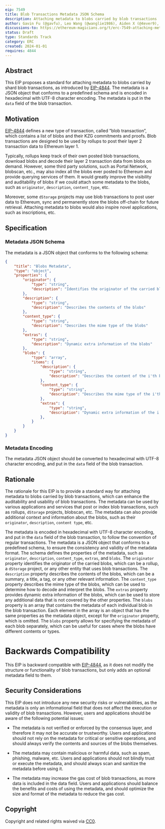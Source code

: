 ```yaml
---
eip: 7549
title: Blob Transactions Metadata JSON Schema
description: Attaching metadata to blobs carried by blob transactions
author: Gavin Fu (@gavfu), Leo Wang (@wanglie1986), Aiden X (@4ever9), Bova Chen (@appoipp)
discussions-to: https://ethereum-magicians.org/t/erc-7549-attaching-metadata-to-blobs-carried-by-blob-transactions/17873
status: Draft
type: Standards Track
category: ERC
created: 2024-01-01
requires: 4844
---
```


## Abstract

This EIP proposes a standard for attaching metadata to blobs carried by shard blob transactions, as introduced by [EIP-4844](./eip-4844.md). The metadata is a JSON object that conforms to a predefined schema and is encoded in hexadecimal with UTF-8 character encoding. The metadata is put in the `data` field of the blob transaction.

## Motivation

[EIP-4844](./eip-4844.md) defines a new type of transaction, called “blob transaction”, which contains a list of blobs and their KZG commitments and proofs. Blob transactions are designed to be used by rollups to post their layer 2 transaction data to Ethereum layer 1.

Typically, rollups keep track of their own posted blob transactions, download blobs and decode their layer 2 transaction data from blobs on demand. However, some third party solutions, such as Portal Network, blobscan, etc., may also index all the blobs ever posted to Ethereum and provide querying services of them. It would greatly improve the visibility and auditability of blobs if we could attach some metadata to the blobs, such as `originator`, `description`, `content_type`, etc.

Moreover, some `dStorage` projects may use blob transactions to post user data to Ethereum, sync and permanently store the blobs off-chain for future retrieval. Attaching metadata to blobs would also inspire novel applications, such as inscriptions, etc.


## Specification

### Metadata JSON Schema

The metadata is a JSON object that conforms to the following schema:

```json
{
    "title": "Blobs Metadata",
    "type": "object",
    "properties": {
        "originator": {
            "type": "string",
            "description": "Identifies the originator of the carried blobs"
        },
        "description": {
            "type": "string",
            "description": "Describes the contents of the blobs"
        },
        "content_type": {
            "type": "string",
            "description": "Describes the mime type of the blobs"
        },
        "extras": {
            "type": "string",
            "description": "Dynamic extra information of the blobs"
        },
        "blobs": {
            "type": "array",
            "items": {
                "description": {
                    "type": "string",
                    "description": "Describes the content of the i'th blob"
                },
                "content_type": {
                    "type": "string",
                    "description": "Describes the mime type of the i'th blob"
                },
                "extras": {
                    "type": "string",
                    "description": "Dynamic extra information of the i'th blob"
                },
            }
        }
    }
}
```


### Metadata Encoding

The metadata JSON object should be converted to hexadecimal with UTF-8 character encoding, and put in the `data` field of the blob transaction.

## Rationale

The rationale for this EIP is to provide a standard way for attaching metadata to blobs carried by blob transactions, which can enhance the auditability and usability of blob transactions. The metadata can be used by various applications and services that post or index blob transactions, such as rollups, `dStorage` projects, blobscan, etc. The metadata can also provide additional context and information about the blobs, such as their `originator`, `description`, `content type`, etc.

The metadata is encoded in hexadecimal with UTF-8 character encoding, and put in the `data` field of the blob transaction, to follow the convention of regular transactions. The metadata is a JSON object that conforms to a predefined schema, to ensure the consistency and validity of the metadata format. The schema defines the properties of the metadata, such as `originator`, `description`, `content_type`, `extras`, and `blobs`. The `originator` property identifies the originator of the carried blobs, which can be a rollup, a `dStorage` project, or any other entity that uses blob transactions. The `description` property describes the contents of the blobs, which can be a summary, a title, a tag, or any other relevant information. The `content_type` property describes the mime type of the blobs, which can be used to determine how to decode and interpret the blobs. The `extras` property provides dynamic extra information of the blobs, which can be used to store any additional data that is not covered by the other properties. The `blobs` property is an array that contains the metadata of each individual blob in the blob transaction. Each element in the array is an object that has the same properties as the metadata object, except for the `originator` property, which is omitted. The `blobs` property allows for specifying the metadata of each blob separately, which can be useful for cases where the blobs have different contents or types.

# Backwards Compatibility

This EIP is backward compatible with [EIP-4844](./eip-4844.md), as it does not modify the structure or functionality of blob transactions, but only adds an optional metadata field to them.

## Security Considerations

This EIP does not introduce any new security risks or vulnerabilities, as the metadata is only an informational field that does not affect the execution or validity of blob transactions. However, users and applications should be aware of the following potential issues:

- The metadata is not verified or enforced by the consensus layer, and therefore it may not be accurate or trustworthy. Users and applications should not rely on the metadata for critical or sensitive operations, and should always verify the contents and sources of the blobs themselves.

- The metadata may contain malicious or harmful data, such as spam, phishing, malware, etc. Users and applications should not blindly trust or execute the metadata, and should always scan and sanitize the metadata before using it.

- The metadata may increase the gas cost of blob transactions, as more data is included in the data field. Users and applications should balance the benefits and costs of using the metadata, and should optimize the size and format of the metadata to reduce the gas cost.

## Copyright

Copyright and related rights waived via [CC0](../LICENSE.md).